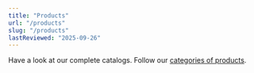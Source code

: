 ```yaml
---
title: "Products"
url: "/products"
slug: "/products"
lastReviewed: "2025-09-26"
---
```


Have a look at our complete catalogs. Follow our [categories of products](https://blinkx.com/categories/).
